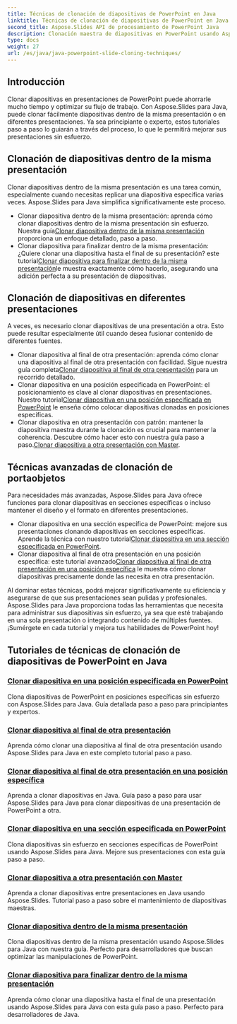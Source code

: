 ```yaml
---
title: Técnicas de clonación de diapositivas de PowerPoint en Java
linktitle: Técnicas de clonación de diapositivas de PowerPoint en Java
second_title: Aspose.Slides API de procesamiento de PowerPoint Java
description: Clonación maestra de diapositivas en PowerPoint usando Aspose.Slides para Java. Aprenda a clonar diapositivas dentro de la misma presentación o entre presentaciones sin problemas.
type: docs
weight: 27
url: /es/java/java-powerpoint-slide-cloning-techniques/
---
```

##  Introducción

Clonar diapositivas en presentaciones de PowerPoint puede ahorrarle mucho tiempo y optimizar su flujo de trabajo. Con Aspose.Slides para Java, puede clonar fácilmente diapositivas dentro de la misma presentación o en diferentes presentaciones. Ya sea principiante o experto, estos tutoriales paso a paso lo guiarán a través del proceso, lo que le permitirá mejorar sus presentaciones sin esfuerzo.

## Clonación de diapositivas dentro de la misma presentación

Clonar diapositivas dentro de la misma presentación es una tarea común, especialmente cuando necesitas replicar una diapositiva específica varias veces. Aspose.Slides para Java simplifica significativamente este proceso.

-  Clonar diapositiva dentro de la misma presentación: aprenda cómo clonar diapositivas dentro de la misma presentación sin esfuerzo. Nuestra guía[Clonar diapositiva dentro de la misma presentación](./clone-slide-within-same-presentation-powerpoint/) proporciona un enfoque detallado, paso a paso.
-  Clonar diapositiva para finalizar dentro de la misma presentación: ¿Quiere clonar una diapositiva hasta el final de su presentación? este tutorial[Clonar diapositiva para finalizar dentro de la misma presentación](./clone-slide-end-within-same-presentation-powerpoint/)le muestra exactamente cómo hacerlo, asegurando una adición perfecta a su presentación de diapositivas.

## Clonación de diapositivas en diferentes presentaciones

A veces, es necesario clonar diapositivas de una presentación a otra. Esto puede resultar especialmente útil cuando desea fusionar contenido de diferentes fuentes.

-  Clonar diapositiva al final de otra presentación: aprenda cómo clonar una diapositiva al final de otra presentación con facilidad. Sigue nuestra guía completa[Clonar diapositiva al final de otra presentación](./clone-slide-end-another-presentation-powerpoint/) para un recorrido detallado.
-  Clonar diapositiva en una posición especificada en PowerPoint: el posicionamiento es clave al clonar diapositivas en presentaciones. Nuestro tutorial[Clonar diapositiva en una posición especificada en PowerPoint](./clone-slide-specified-position-powerpoint/) le enseña cómo colocar diapositivas clonadas en posiciones específicas.
-  Clonar diapositiva en otra presentación con patrón: mantener la diapositiva maestra durante la clonación es crucial para mantener la coherencia. Descubre cómo hacer esto con nuestra guía paso a paso.[Clonar diapositiva a otra presentación con Master](./clone-slide-another-presentation-master-powerpoint/).

## Técnicas avanzadas de clonación de portaobjetos

Para necesidades más avanzadas, Aspose.Slides para Java ofrece funciones para clonar diapositivas en secciones específicas o incluso mantener el diseño y el formato en diferentes presentaciones.

-  Clonar diapositiva en una sección específica de PowerPoint: mejore sus presentaciones clonando diapositivas en secciones específicas. Aprende la técnica con nuestro tutorial[Clonar diapositiva en una sección especificada en PowerPoint](./clone-slide-specified-section-powerpoint/).
-  Clonar diapositiva al final de otra presentación en una posición específica: este tutorial avanzado[Clonar diapositiva al final de otra presentación en una posición específica](./clone-slide-end-another-specific-position-powerpoint/) le muestra cómo clonar diapositivas precisamente donde las necesita en otra presentación.

Al dominar estas técnicas, podrá mejorar significativamente su eficiencia y asegurarse de que sus presentaciones sean pulidas y profesionales. Aspose.Slides para Java proporciona todas las herramientas que necesita para administrar sus diapositivas sin esfuerzo, ya sea que esté trabajando en una sola presentación o integrando contenido de múltiples fuentes. ¡Sumérgete en cada tutorial y mejora tus habilidades de PowerPoint hoy!
## Tutoriales de técnicas de clonación de diapositivas de PowerPoint en Java
### [Clonar diapositiva en una posición especificada en PowerPoint](./clone-slide-specified-position-powerpoint/)
Clona diapositivas de PowerPoint en posiciones específicas sin esfuerzo con Aspose.Slides para Java. Guía detallada paso a paso para principiantes y expertos.
### [Clonar diapositiva al final de otra presentación](./clone-slide-end-another-presentation-powerpoint/)
Aprenda cómo clonar una diapositiva al final de otra presentación usando Aspose.Slides para Java en este completo tutorial paso a paso.
### [Clonar diapositiva al final de otra presentación en una posición específica](./clone-slide-end-another-specific-position-powerpoint/)
Aprenda a clonar diapositivas en Java. Guía paso a paso para usar Aspose.Slides para Java para clonar diapositivas de una presentación de PowerPoint a otra.
### [Clonar diapositiva en una sección especificada en PowerPoint](./clone-slide-specified-section-powerpoint/)
Clona diapositivas sin esfuerzo en secciones específicas de PowerPoint usando Aspose.Slides para Java. Mejore sus presentaciones con esta guía paso a paso.
### [Clonar diapositiva a otra presentación con Master](./clone-slide-another-presentation-master-powerpoint/)
Aprenda a clonar diapositivas entre presentaciones en Java usando Aspose.Slides. Tutorial paso a paso sobre el mantenimiento de diapositivas maestras.
### [Clonar diapositiva dentro de la misma presentación](./clone-slide-within-same-presentation-powerpoint/)
Clona diapositivas dentro de la misma presentación usando Aspose.Slides para Java con nuestra guía. Perfecto para desarrolladores que buscan optimizar las manipulaciones de PowerPoint.
### [Clonar diapositiva para finalizar dentro de la misma presentación](./clone-slide-end-within-same-presentation-powerpoint/)
Aprenda cómo clonar una diapositiva hasta el final de una presentación usando Aspose.Slides para Java con esta guía paso a paso. Perfecto para desarrolladores de Java.